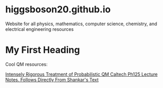 # higgsboson20.github.io
Website for all physics, mathematics, computer science, chemistry, and electrical engineering resources


<!DOCTYPE html>
<html>
<body>

<h1>My First Heading</h1>

<p>Cool QM resources:
 
<a href = "https://plato.stanford.edu/entries/qt-quantlog/#QuanProbNuts"> Intensely Rigorous Treatment of Probabilistic QM </a>
<a href = "https://sites.astro.caltech.edu/~golwala/ph125ab/ph125_notes_2007.pdf"> Caltech Ph125 Lecture Notes. Follows Directly From Shankar's Text </a>


</p>

</body>
</html>

